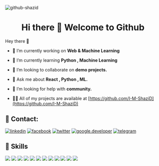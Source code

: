 ![github-shazid](https://user-images.githubusercontent.com/101339471/157722502-1d0f6642-1628-44d0-8f05-fccbaff40e01.jpg)

<h1 align="center">Hi there 👋 Welcome to Github </h1>

Hey there 👋

- 🔭 I’m currently working on **Web & Machine Learning**

- 🌱 I’m currently learning **Python , Machine Learning**

- 👯 I’m looking to collaborate on **demo projects.**

- 💬 Ask me about **React , Python , ML.**

- 🤝 I’m looking for help with **community.**

- 👨‍💻 All of my projects are available at [https://github.com/I-M-ShaziD](https://github.com/I-M-ShaziD)





## 🔗 Contact:
[![linkedin](https://img.shields.io/badge/linkedin-0A66C2?style=for-the-badge&logo=linkedin&logoColor=black)](https://www.linkedin.com/in/shazid-hossain/)
[![facebook](https://img.shields.io/badge/facebook-fff?style=for-the-badge&logo=facebook&logoColor=black)](https://https://www.facebook.com/hnshazid)
[![twitter](https://img.shields.io/badge/twitter-1DA1F2?style=for-the-badge&logo=twitter&logoColor=black)](https://twitter.com/_ShazidHossain)
[![google.developer](https://img.shields.io/badge/google.developer-1DA1F2?style=for-the-badge&logo=google.developer&logoColor=black)]()
[![telegram](https://img.shields.io/badge/telegram-1DA1F2?style=for-the-badge&logo=telegram&logoColor=black)]()



## 💼 Skills

![](https://img.shields.io/badge/Style-CSS-informational?style=flat&logo=css3&logoColor=white&color=4AB197)
![](https://img.shields.io/badge/Style-Tailwind-informational?style=flat&logo=Tailwind-CSS&logoColor=white&color=4AB197)
![](https://img.shields.io/badge/Style-Sass-informational?style=flat&logo=Sass&logoColor=white&color=4AB197)
![](https://img.shields.io/badge/Style-Stylus-informational?style=flat&logo=Stylus&logoColor=white&color=4AB197)
![](https://img.shields.io/badge/Code-Ionic-informational?style=flat&logo=ionic&logoColor=white&color=4AB197)
![](https://img.shields.io/badge/Code-React-informational?style=flat&logo=react&logoColor=white&color=4AB197)
![](https://img.shields.io/badge/Code-Redux-informational?style=flat&logo=Redux&logoColor=white&color=4AB197)
![](https://img.shields.io/badge/Code-Gatsby-informational?style=flat&logo=gatsby&logoColor=white&color=4AB197)
![](https://img.shields.io/badge/Code-JavaScript-informational?style=flat&logo=JavaScript&logoColor=white&color=4AB197)
![](https://img.shields.io/badge/Code-TypeScript-informational?style=flat&logo=TypeScript&logoColor=white&color=4AB197)
![](https://img.shields.io/badge/Code-MongoDB-informational?style=flat&logo=MongoDB&logoColor=white&color=4AB197)
![](https://img.shields.io/badge/Code-MySQL-informational?style=flat&logo=MySQL&logoColor=white&color=4AB197)


<!---
I-M-ShaziD/I-M-ShaziD is a ✨ special ✨ repository because its `README.md` (this file) appears on your GitHub profile.
You can click the Preview link to take a look at your changes.

--->
